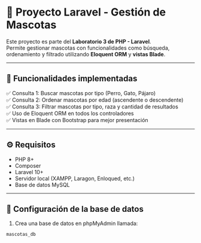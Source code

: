 # 🐾 Proyecto Laravel - Gestión de Mascotas

Este proyecto es parte del **Laboratorio 3 de PHP - Laravel**.  
Permite gestionar mascotas con funcionalidades como búsqueda, ordenamiento y filtrado utilizando **Eloquent ORM** y **vistas Blade**.

---

## 📌 Funcionalidades implementadas

✅ Consulta 1: Buscar mascotas por tipo (Perro, Gato, Pájaro)  
✅ Consulta 2: Ordenar mascotas por edad (ascendente o descendente)  
✅ Consulta 3: Filtrar mascotas por tipo, raza y cantidad de resultados  
✅ Uso de Eloquent ORM en todos los controladores  
✅ Vistas en Blade con Bootstrap para mejor presentación

---

## ⚙️ Requisitos

- PHP 8+
- Composer
- Laravel 10+
- Servidor local (XAMPP, Laragon, Enloqued, etc.)
- Base de datos MySQL

---

## 🐘 Configuración de la base de datos

1. Crea una base de datos en phpMyAdmin llamada:

```text
mascotas_db
